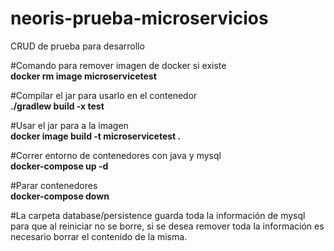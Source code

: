# neoris-prueba-microservicios
CRUD de prueba para desarrollo

#Comando para remover imagen de docker si existe
<br><strong>docker rm image microservicetest</strong>

#Compilar el jar para usarlo en el contenedor
<br><strong>./gradlew build -x test</strong>

#Usar el jar para a la imagen
<br><strong>docker image build -t microservicetest .</strong>

#Correr entorno de contenedores con java y mysql
<br><strong>docker-compose up -d</strong>

#Parar contenedores
<br><strong>docker-compose down</strong>

#La carpeta database/persistence guarda toda la información de mysql para que al reiniciar no se borre, si se desea remover toda la información es necesario borrar el contenido de la misma.
